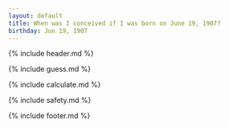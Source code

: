```yaml
---
layout: default
title: When was I conceived if I was born on June 19, 1907?
birthday: Jun 19, 1907
---
```


{% include header.md %}

{% include guess.md %}

{% include calculate.md %}

{% include safety.md %}

{% include footer.md %}



